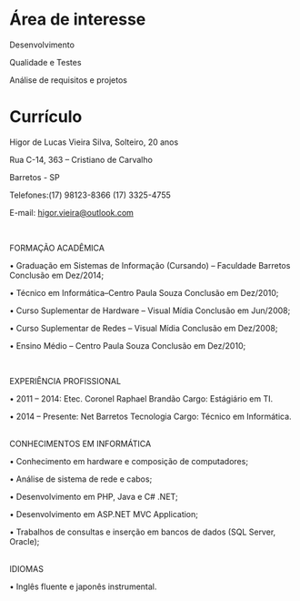 Área de interesse
====


Desenvolvimento

Qualidade e Testes

Análise de requisitos e projetos

Currículo
=========

Higor de Lucas Vieira Silva, Solteiro, 20 anos

Rua C-14, 363 – Cristiano de Carvalho

Barretos - SP

Telefones:(17) 98123-8366 (17) 3325-4755

E-mail: higor.vieira@outlook.com

<br />

FORMAÇÃO ACADÊMICA

•	 Graduação em Sistemas de Informação (Cursando) – Faculdade Barretos
 Conclusão em Dez/2014;
 
•	 Técnico em Informática–Centro Paula Souza
 Conclusão em Dez/2010;
 
•	Curso Suplementar de Hardware – Visual Mídia
Conclusão em Jun/2008;

•	Curso Suplementar de Redes – Visual Mídia
Conclusão em Dez/2008;

•	 Ensino Médio – Centro Paula Souza
 Conclusão em Dez/2010;

<br/>

EXPERIÊNCIA PROFISSIONAL

•	2011 – 2014: Etec. Coronel Raphael Brandão
Cargo: Estágiário em TI.

•	2014 – Presente: Net Barretos Tecnologia
Cargo: Técnico em Informática.
<br />
<br />

CONHECIMENTOS EM INFORMÁTICA

•	Conhecimento em hardware e composição de computadores;

•	Análise de sistema de rede e cabos;

•	Desenvolvimento em PHP,  Java e C# .NET;

• Desenvolvimento em ASP.NET MVC Application;

•	Trabalhos de consultas e inserção em bancos de dados (SQL Server, Oracle);

<br>
IDIOMAS

•	Inglês fluente e japonês instrumental.
